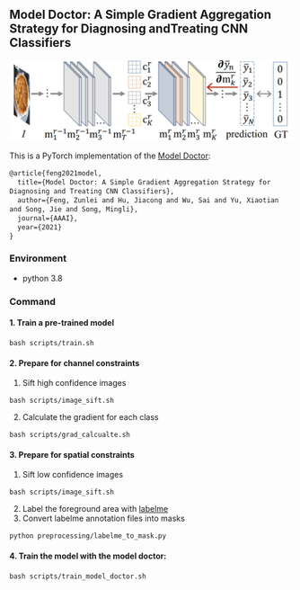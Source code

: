 ## Model Doctor: A Simple Gradient Aggregation Strategy for Diagnosing andTreating CNN Classifiers

![](framework.png)

This is a PyTorch implementation of the [Model Doctor](https://arxiv.org/pdf/2112.04934.pdf):
```
@article{feng2021model,
  title={Model Doctor: A Simple Gradient Aggregation Strategy for Diagnosing and Treating CNN Classifiers},
  author={Feng, Zunlei and Hu, Jiacong and Wu, Sai and Yu, Xiaotian and Song, Jie and Song, Mingli},
  journal={AAAI},
  year={2021}
}
```
### Environment
+ python 3.8

### Command
#### 1. Train a pre-trained model
```shell
bash scripts/train.sh
```
#### 2. Prepare for channel constraints
1. Sift high confidence images
 ```shell
 bash scripts/image_sift.sh
 ```
2. Calculate the gradient for each class
 ```shell
 bash scripts/grad_calcualte.sh
 ```

#### 3. Prepare for spatial constraints
1. Sift low confidence images
 ```shell
 bash scripts/image_sift.sh
 ```
2. Label the foreground area with [labelme](https://github.com/wkentaro/labelme)
3. Convert labelme annotation files into masks
```
python preprocessing/labelme_to_mask.py
```

#### 4. Train the model with the model doctor:
```shell
bash scripts/train_model_doctor.sh
```



